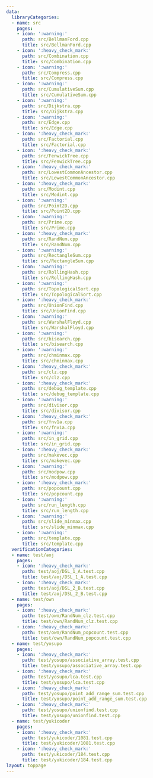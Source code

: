```yaml
---
data:
  libraryCategories:
  - name: src
    pages:
    - icon: ':warning:'
      path: src/BellmanFord.cpp
      title: src/BellmanFord.cpp
    - icon: ':heavy_check_mark:'
      path: src/Combination.cpp
      title: src/Combination.cpp
    - icon: ':warning:'
      path: src/Compress.cpp
      title: src/Compress.cpp
    - icon: ':warning:'
      path: src/CumulativeSum.cpp
      title: src/CumulativeSum.cpp
    - icon: ':warning:'
      path: src/Dijkstra.cpp
      title: src/Dijkstra.cpp
    - icon: ':warning:'
      path: src/Edge.cpp
      title: src/Edge.cpp
    - icon: ':heavy_check_mark:'
      path: src/Factorial.cpp
      title: src/Factorial.cpp
    - icon: ':heavy_check_mark:'
      path: src/FenwickTree.cpp
      title: src/FenwickTree.cpp
    - icon: ':heavy_check_mark:'
      path: src/LowestCommonAncestor.cpp
      title: src/LowestCommonAncestor.cpp
    - icon: ':heavy_check_mark:'
      path: src/Modint.cpp
      title: src/Modint.cpp
    - icon: ':warning:'
      path: src/Point2D.cpp
      title: src/Point2D.cpp
    - icon: ':warning:'
      path: src/Prime.cpp
      title: src/Prime.cpp
    - icon: ':heavy_check_mark:'
      path: src/RandNum.cpp
      title: src/RandNum.cpp
    - icon: ':warning:'
      path: src/RectangleSum.cpp
      title: src/RectangleSum.cpp
    - icon: ':warning:'
      path: src/RollingHash.cpp
      title: src/RollingHash.cpp
    - icon: ':warning:'
      path: src/TopologicalSort.cpp
      title: src/TopologicalSort.cpp
    - icon: ':heavy_check_mark:'
      path: src/UnionFind.cpp
      title: src/UnionFind.cpp
    - icon: ':warning:'
      path: src/WarshalFloyd.cpp
      title: src/WarshalFloyd.cpp
    - icon: ':warning:'
      path: src/bisearch.cpp
      title: src/bisearch.cpp
    - icon: ':warning:'
      path: src/chminmax.cpp
      title: src/chminmax.cpp
    - icon: ':heavy_check_mark:'
      path: src/clz.cpp
      title: src/clz.cpp
    - icon: ':heavy_check_mark:'
      path: src/debug_template.cpp
      title: src/debug_template.cpp
    - icon: ':warning:'
      path: src/divisor.cpp
      title: src/divisor.cpp
    - icon: ':heavy_check_mark:'
      path: src/fnv1a.cpp
      title: src/fnv1a.cpp
    - icon: ':warning:'
      path: src/in_grid.cpp
      title: src/in_grid.cpp
    - icon: ':heavy_check_mark:'
      path: src/makevec.cpp
      title: src/makevec.cpp
    - icon: ':warning:'
      path: src/modpow.cpp
      title: src/modpow.cpp
    - icon: ':heavy_check_mark:'
      path: src/popcount.cpp
      title: src/popcount.cpp
    - icon: ':warning:'
      path: src/run_length.cpp
      title: src/run_length.cpp
    - icon: ':warning:'
      path: src/slide_minmax.cpp
      title: src/slide_minmax.cpp
    - icon: ':warning:'
      path: src/template.cpp
      title: src/template.cpp
  verificationCategories:
  - name: test/aoj
    pages:
    - icon: ':heavy_check_mark:'
      path: test/aoj/DSL_1_A.test.cpp
      title: test/aoj/DSL_1_A.test.cpp
    - icon: ':heavy_check_mark:'
      path: test/aoj/DSL_2_B.test.cpp
      title: test/aoj/DSL_2_B.test.cpp
  - name: test/own
    pages:
    - icon: ':heavy_check_mark:'
      path: test/own/RandNum_clz.test.cpp
      title: test/own/RandNum_clz.test.cpp
    - icon: ':heavy_check_mark:'
      path: test/own/RandNum_popcount.test.cpp
      title: test/own/RandNum_popcount.test.cpp
  - name: test/yosupo
    pages:
    - icon: ':heavy_check_mark:'
      path: test/yosupo/associative_array.test.cpp
      title: test/yosupo/associative_array.test.cpp
    - icon: ':heavy_check_mark:'
      path: test/yosupo/lca.test.cpp
      title: test/yosupo/lca.test.cpp
    - icon: ':heavy_check_mark:'
      path: test/yosupo/point_add_range_sum.test.cpp
      title: test/yosupo/point_add_range_sum.test.cpp
    - icon: ':heavy_check_mark:'
      path: test/yosupo/unionfind.test.cpp
      title: test/yosupo/unionfind.test.cpp
  - name: test/yukicoder
    pages:
    - icon: ':heavy_check_mark:'
      path: test/yukicoder/1081.test.cpp
      title: test/yukicoder/1081.test.cpp
    - icon: ':heavy_check_mark:'
      path: test/yukicoder/184.test.cpp
      title: test/yukicoder/184.test.cpp
layout: toppage
---
```

